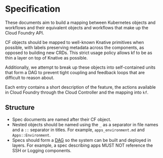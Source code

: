 # Specification

These documents aim to build a mapping between Kubernetes objects and workflows
and their equivalent objects and workflows that make up the Cloud Foundry API.

CF objects should be mapped to well-known Knative primitives when possible,
with labels preserving metadata across the components, as opposed to building
new CRDs. This strict usage policy allows kf to be as thin a layer on top of
Knative as possible.

Additionally, we attempt to break up these objects into self-contained units
that form a DAG to prevent tight coupling and feedback loops that are difficult
to reason about.

Each entry contains a short description of the feature, the actions available
in Cloud Foundry through the Cloud Controller and the mapping into `kf`.

## Structure

* Spec documents are named after their CF object.
* Nested objects should be named using the `_` as a separator in file names and
  a `::` separator in titles. For example, `apps_environment.md` and
  `Apps::Environment`.
* Specs should form a [DAG](https://en.wikipedia.org/wiki/Directed_acyclic_graph)
  so the system can be built and deployed in layers. For example, a spec
  describing apps MUST NOT reference the SSH or Logging components.
